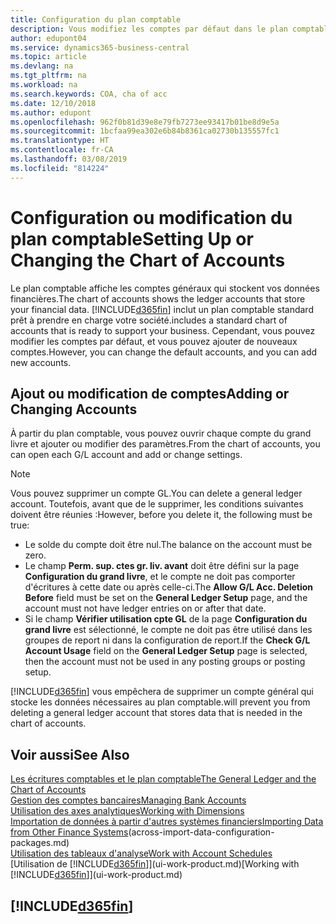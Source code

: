 ```yaml
---
title: Configuration du plan comptable
description: Vous modifiez les comptes par défaut dans le plan comptable, et vous pouvez ajouter de nouveaux comptes.
author: edupont04
ms.service: dynamics365-business-central
ms.topic: article
ms.devlang: na
ms.tgt_pltfrm: na
ms.workload: na
ms.search.keywords: COA, cha of acc
ms.date: 12/10/2018
ms.author: edupont
ms.openlocfilehash: 962f0b81d39e8e79fb7273ee93417b01be8d9e5a
ms.sourcegitcommit: 1bcfaa99ea302e6b84b8361ca02730b135557fc1
ms.translationtype: HT
ms.contentlocale: fr-CA
ms.lasthandoff: 03/08/2019
ms.locfileid: "814224"
---
```

# <a name="setting-up-or-changing-the-chart-of-accounts"></a><span data-ttu-id="0a248-103">Configuration ou modification du plan comptable</span><span class="sxs-lookup"><span data-stu-id="0a248-103">Setting Up or Changing the Chart of Accounts</span></span>
<span data-ttu-id="0a248-104">Le plan comptable affiche les comptes généraux qui stockent vos données financières.</span><span class="sxs-lookup"><span data-stu-id="0a248-104">The chart of accounts shows the ledger accounts that store your financial data.</span></span> [!INCLUDE[d365fin](includes/d365fin_md.md)] <span data-ttu-id="0a248-105">inclut un plan comptable standard prêt à prendre en charge votre société.</span><span class="sxs-lookup"><span data-stu-id="0a248-105">includes a standard chart of accounts that is ready to support your business.</span></span>
<span data-ttu-id="0a248-106">Cependant, vous pouvez modifier les comptes par défaut, et vous pouvez ajouter de nouveaux comptes.</span><span class="sxs-lookup"><span data-stu-id="0a248-106">However, you can change the default accounts, and you can add new accounts.</span></span>  

## <a name="adding-or-changing-accounts"></a><span data-ttu-id="0a248-107">Ajout ou modification de comptes</span><span class="sxs-lookup"><span data-stu-id="0a248-107">Adding or Changing Accounts</span></span>
<span data-ttu-id="0a248-108">À partir du plan comptable, vous pouvez ouvrir chaque compte du grand livre et ajouter ou modifier des paramètres.</span><span class="sxs-lookup"><span data-stu-id="0a248-108">From the chart of accounts, you can open each G/L account and add or change settings.</span></span>

> [!NOTE]  
>   <span data-ttu-id="0a248-109">Vous pouvez supprimer un compte GL.</span><span class="sxs-lookup"><span data-stu-id="0a248-109">You can delete a general ledger account.</span></span> <span data-ttu-id="0a248-110">Toutefois, avant que de le supprimer, les conditions suivantes doivent être réunies :</span><span class="sxs-lookup"><span data-stu-id="0a248-110">However, before you delete it, the following must be true:</span></span>  
>  
>   * <span data-ttu-id="0a248-111">Le solde du compte doit être nul.</span><span class="sxs-lookup"><span data-stu-id="0a248-111">The balance on the account must be zero.</span></span>  
>   * <span data-ttu-id="0a248-112">Le champ **Perm. sup. ctes gr. liv. avant** doit être défini sur la page **Configuration du grand livre**, et le compte ne doit pas comporter d'écritures à cette date ou après celle-ci.</span><span class="sxs-lookup"><span data-stu-id="0a248-112">The **Allow G/L Acc. Deletion Before** field must be set on the **General Ledger Setup** page, and the account must not have ledger entries on or after that date.</span></span>  
>   * <span data-ttu-id="0a248-113">Si le champ **Vérifier utilisation cpte GL** de la page **Configuration du grand livre** est sélectionné, le compte ne doit pas être utilisé dans les groupes de report ni dans la configuration de report.</span><span class="sxs-lookup"><span data-stu-id="0a248-113">If the **Check G/L Account Usage** field on the **General Ledger Setup** page is selected, then the account must not be used in any posting groups or posting setup.</span></span>  

[!INCLUDE[d365fin](includes/d365fin_md.md)] <span data-ttu-id="0a248-114">vous empêchera de supprimer un compte général qui stocke les données nécessaires au plan comptable.</span><span class="sxs-lookup"><span data-stu-id="0a248-114">will prevent you from deleting a general ledger account that stores data that is needed in the chart of accounts.</span></span>  

## <a name="see-also"></a><span data-ttu-id="0a248-115">Voir aussi</span><span class="sxs-lookup"><span data-stu-id="0a248-115">See Also</span></span>
[<span data-ttu-id="0a248-116">Les écritures comptables et le plan comptable</span><span class="sxs-lookup"><span data-stu-id="0a248-116">The General Ledger and the Chart of Accounts</span></span>](finance-general-ledger.md)  
[<span data-ttu-id="0a248-117">Gestion des comptes bancaires</span><span class="sxs-lookup"><span data-stu-id="0a248-117">Managing Bank Accounts</span></span>](bank-manage-bank-accounts.md)  
[<span data-ttu-id="0a248-118">Utilisation des axes analytiques</span><span class="sxs-lookup"><span data-stu-id="0a248-118">Working with Dimensions</span></span>](finance-dimensions.md)  
<span data-ttu-id="0a248-119">[Importation de données à partir d'autres systèmes financiers](across-import-data-configuration-packages.md)</span><span class="sxs-lookup"><span data-stu-id="0a248-119">[Importing Data from Other Finance Systems](across-import-data-configuration-packages.md)(across-import-data-configuration-packages.md)</span></span>  
[<span data-ttu-id="0a248-120">Utilisation des tableaux d'analyse</span><span class="sxs-lookup"><span data-stu-id="0a248-120">Work with Account Schedules</span></span>](bi-how-work-account-schedule.md)  
<span data-ttu-id="0a248-121">[Utilisation de [!INCLUDE[d365fin](includes/d365fin_md.md)]](ui-work-product.md)</span><span class="sxs-lookup"><span data-stu-id="0a248-121">[Working with [!INCLUDE[d365fin](includes/d365fin_md.md)]](ui-work-product.md)</span></span>  

## [!INCLUDE[d365fin](includes/free_trial_md.md)]
